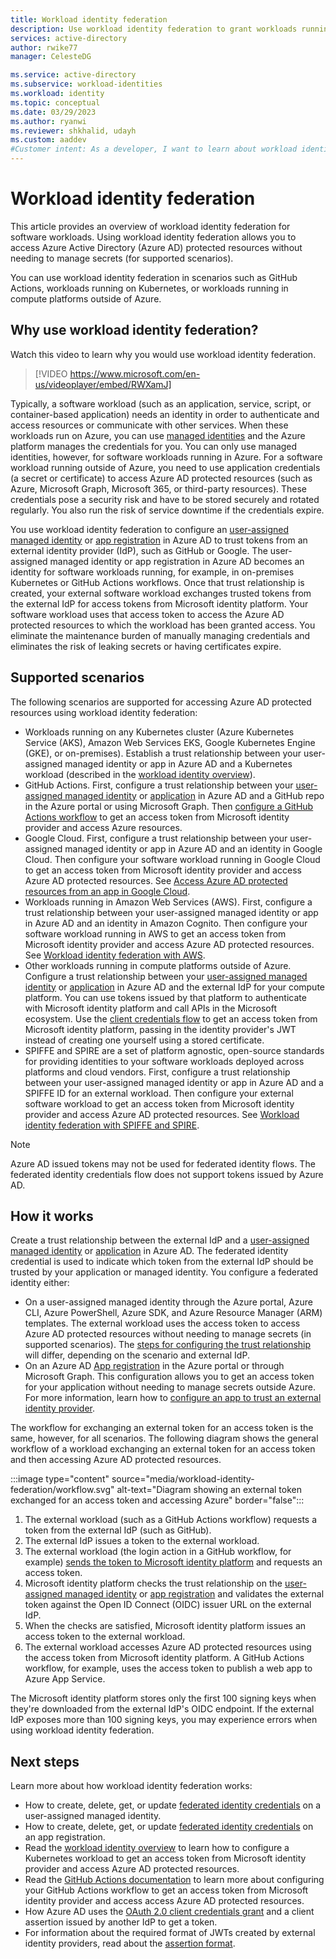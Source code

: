 ```yaml
---
title: Workload identity federation 
description: Use workload identity federation to grant workloads running outside of Azure access to Azure AD protected resources without using secrets or certificates. This eliminates the need for developers to store and maintain long-lived secrets or certificates outside of Azure.
services: active-directory
author: rwike77
manager: CelesteDG

ms.service: active-directory
ms.subservice: workload-identities
ms.workload: identity
ms.topic: conceptual
ms.date: 03/29/2023
ms.author: ryanwi
ms.reviewer: shkhalid, udayh
ms.custom: aaddev 
#Customer intent: As a developer, I want to learn about workload identity federation so that I can securely access Azure AD protected resources from external apps and services without needing to manage secrets. 
---
```


# Workload identity federation
This article provides an overview of workload identity federation for software workloads. Using workload identity federation allows you to access Azure Active Directory (Azure AD) protected resources without needing to manage secrets (for supported scenarios).

You can use workload identity federation in scenarios such as GitHub Actions, workloads running on Kubernetes, or workloads running in compute platforms outside of Azure.

## Why use workload identity federation?

Watch this video to learn why you would use workload identity federation.
> [!VIDEO https://www.microsoft.com/en-us/videoplayer/embed/RWXamJ]

Typically, a software workload (such as an application, service, script, or container-based application) needs an identity in order to authenticate and access resources or communicate with other services.  When these workloads run on Azure, you can use [managed identities](../managed-identities-azure-resources/overview.md) and the Azure platform manages the credentials for you.  You can only use managed identities, however, for software workloads running in Azure.  For a software workload running outside of Azure, you need to use application credentials (a secret or certificate) to access Azure AD protected resources (such as Azure, Microsoft Graph, Microsoft 365, or third-party resources).  These credentials pose a security risk and have to be stored securely and rotated regularly. You also run the risk of service downtime if the credentials expire.

You use workload identity federation to configure an [user-assigned managed identity](../managed-identities-azure-resources/how-manage-user-assigned-managed-identities.md) or [app registration](../develop/app-objects-and-service-principals.md) in Azure AD to trust tokens from an external identity provider (IdP), such as GitHub or Google. The user-assigned managed identity or app registration in Azure AD becomes an identity for software workloads running, for example, in on-premises Kubernetes or GitHub Actions workflows. Once that trust relationship is created, your external software workload exchanges trusted tokens from the external IdP for access tokens from Microsoft identity platform.  Your software workload uses that access token to access the Azure AD protected resources to which the workload has been granted access. You eliminate the maintenance burden of manually managing credentials and eliminates the risk of leaking secrets or having certificates expire.

## Supported scenarios

The following scenarios are supported for accessing Azure AD protected resources using workload identity federation:

- Workloads running on any Kubernetes cluster (Azure Kubernetes Service (AKS), Amazon Web Services EKS, Google Kubernetes Engine (GKE), or on-premises). Establish a trust relationship between your user-assigned managed identity or app in Azure AD and a Kubernetes workload (described in the [workload identity overview](../../aks/workload-identity-overview.md)).
- GitHub Actions. First, configure a trust relationship between your [user-assigned managed identity](workload-identity-federation-create-trust-user-assigned-managed-identity.md) or [application](workload-identity-federation-create-trust.md) in Azure AD and a GitHub repo in the Azure portal or using Microsoft Graph. Then [configure a GitHub Actions workflow](/azure/developer/github/connect-from-azure) to get an access token from Microsoft identity provider and access Azure resources.
- Google Cloud.  First, configure a trust relationship between your user-assigned managed identity or app in Azure AD and an identity in Google Cloud. Then configure your software workload running in Google Cloud to get an access token from Microsoft identity provider and access Azure AD protected resources. See [Access Azure AD protected resources from an app in Google Cloud](https://blog.identitydigest.com/azuread-federate-gcp/).
- Workloads running in Amazon Web Services (AWS). First, configure a trust relationship between your user-assigned managed identity or app in Azure AD and an identity in Amazon Cognito. Then configure your software workload running in AWS to get an access token from Microsoft identity provider and access Azure AD protected resources.  See [Workload identity federation with AWS](https://blog.identitydigest.com/azuread-federate-aws/).
- Other workloads running in compute platforms outside of Azure. Configure a trust relationship between your [user-assigned managed identity](workload-identity-federation-create-trust-user-assigned-managed-identity.md) or [application](workload-identity-federation-create-trust.md) in Azure AD and the external IdP for your compute platform. You can use tokens issued by that platform to authenticate with Microsoft identity platform and call APIs in the Microsoft ecosystem. Use the [client credentials flow](/azure/active-directory/develop/v2-oauth2-client-creds-grant-flow#third-case-access-token-request-with-a-federated-credential) to get an access token from Microsoft identity platform, passing in the identity provider's JWT instead of creating one yourself using a stored certificate.
- SPIFFE and SPIRE are a set of platform agnostic, open-source standards for providing identities to your software workloads deployed across platforms and cloud vendors. First, configure a trust relationship between your user-assigned managed identity or app in Azure AD and a SPIFFE ID for an external workload. Then configure your external software workload to get an access token from Microsoft identity provider and access Azure AD protected resources.  See [Workload identity federation with SPIFFE and SPIRE](https://blog.identitydigest.com/azuread-federate-spiffe/).

> [!NOTE]
> Azure AD issued tokens may not be used for federated identity flows. The federated identity credentials flow does not support tokens issued by Azure AD.

## How it works

Create a trust relationship between the external IdP and a [user-assigned managed identity](workload-identity-federation-create-trust-user-assigned-managed-identity.md) or [application](workload-identity-federation-create-trust.md) in Azure AD. The federated identity credential is used to indicate which token from the external IdP should be trusted by your application or managed identity. You configure a federated identity either:

- On a user-assigned managed identity through the Azure portal, Azure CLI, Azure PowerShell, Azure SDK, and Azure Resource Manager (ARM) templates. The external workload uses the access token to access Azure AD protected resources without needing to manage secrets (in supported scenarios). The [steps for configuring the trust relationship](workload-identity-federation-create-trust-user-assigned-managed-identity.md) will differ, depending on the scenario and external IdP.
- On an Azure AD [App registration](/azure/active-directory/develop/quickstart-register-app) in the Azure portal or through Microsoft Graph. This configuration allows you to get an access token for your application without needing to manage secrets outside Azure. For more information, learn how to [configure an app to trust an external identity provider](workload-identity-federation-create-trust.md).

The workflow for exchanging an external token for an access token is the same, however, for all scenarios. The following diagram shows the general workflow of a workload exchanging an external token for an access token and then accessing Azure AD protected resources.

:::image type="content" source="media/workload-identity-federation/workflow.svg" alt-text="Diagram showing an external token exchanged for an access token and accessing Azure" border="false":::

1. The external workload (such as a GitHub Actions workflow) requests a token from the external IdP (such as GitHub).
1. The external IdP issues a token to the external workload.
1. The external workload (the login action in a GitHub workflow, for example) [sends the token to Microsoft identity platform](/azure/active-directory/develop/v2-oauth2-client-creds-grant-flow#third-case-access-token-request-with-a-federated-credential) and requests an access token.
1. Microsoft identity platform checks the trust relationship on the [user-assigned managed identity](workload-identity-federation-create-trust-user-assigned-managed-identity.md) or [app registration](workload-identity-federation-create-trust.md) and validates the external token against the Open ID Connect (OIDC) issuer URL on the external IdP.
1. When the checks are satisfied, Microsoft identity platform issues an access token to the external workload.
1. The external workload accesses Azure AD protected resources using the access token from Microsoft identity platform. A GitHub Actions workflow, for example, uses the access token to publish a web app to Azure App Service.

The Microsoft identity platform stores only the first 100 signing keys when they're downloaded from the external IdP's OIDC endpoint. If the external IdP exposes more than 100 signing keys, you may experience errors when using workload identity federation.

## Next steps
Learn more about how workload identity federation works:

- How to create, delete, get, or update [federated identity credentials](workload-identity-federation-create-trust-user-assigned-managed-identity.md) on a user-assigned managed identity.
- How to create, delete, get, or update [federated identity credentials](workload-identity-federation-create-trust.md) on an app registration.
-  Read the [workload identity overview](../../aks/workload-identity-overview.md) to learn how to configure a Kubernetes workload to get an access token from Microsoft identity provider and access Azure AD protected resources.
- Read the [GitHub Actions documentation](https://docs.github.com/actions/deployment/security-hardening-your-deployments/configuring-openid-connect-in-azure) to learn more about configuring your GitHub Actions workflow to get an access token from Microsoft identity provider and access access Azure AD protected resources.
- How Azure AD uses the [OAuth 2.0 client credentials grant](/azure/active-directory/develop/v2-oauth2-client-creds-grant-flow#third-case-access-token-request-with-a-federated-credential) and a client assertion issued by another IdP to get a token.
- For information about the required format of JWTs created by external identity providers, read about the [assertion format](/azure/active-directory/develop/active-directory-certificate-credentials#assertion-format).
